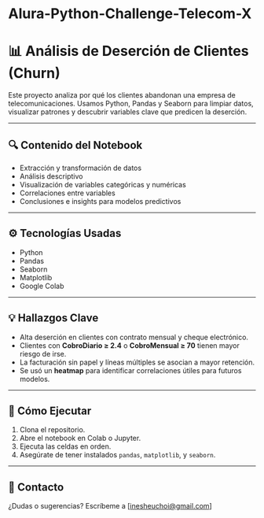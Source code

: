 # Alura-Python-Challenge-Telecom-X
# 📊 Análisis de Deserción de Clientes (Churn)

Este proyecto analiza por qué los clientes abandonan una empresa de telecomunicaciones. Usamos Python, Pandas y Seaborn para limpiar datos, visualizar patrones y descubrir variables clave que predicen la deserción.

---

## 🔍 Contenido del Notebook

- Extracción y transformación de datos
- Análisis descriptivo
- Visualización de variables categóricas y numéricas
- Correlaciones entre variables
- Conclusiones e insights para modelos predictivos

---

## ⚙️ Tecnologías Usadas

- Python
- Pandas
- Seaborn
- Matplotlib
- Google Colab

---

## 💡 Hallazgos Clave

- Alta deserción en clientes con contrato mensual y cheque electrónico.
- Clientes con **CobroDiario ≥ 2.4** o **CobroMensual ≥ 70** tienen mayor riesgo de irse.
- La facturación sin papel y líneas múltiples se asocian a mayor retención.
- Se usó un **heatmap** para identificar correlaciones útiles para futuros modelos.

---

## 🚀 Cómo Ejecutar

1. Clona el repositorio.
2. Abre el notebook en Colab o Jupyter.
3. Ejecuta las celdas en orden.
4. Asegúrate de tener instalados `pandas`, `matplotlib`, y `seaborn`.

---

## 📩 Contacto

¿Dudas o sugerencias? Escríbeme a [inesheuchoi@gmail.com]

